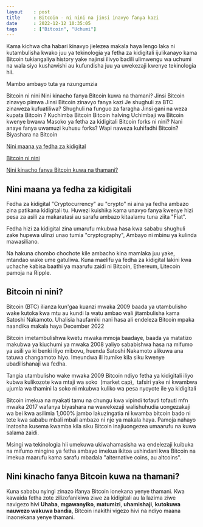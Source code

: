 ```yaml
---
layout    : post
title     : Bitcoin - ni nini na jinsi inavyo fanya kazi 
date      : 2022-12-12 10:35:05
tags      : ["Bitcoin", "Uchumi"]
---
```




Kama kichwa cha habari kinavyo jielezea makala haya lengo laka ni kutambulisha kwako juu ya tekinologia ya fetha za kidigitali ijulikanayo kama Bitcoin tukiangaliya history yake najinsi ilivyo badili ulimwengu wa uchumi na wala siyo kushawishi au kufundisha juu ya uwekezaji kwenye tekinologia hii.

Mambo ambayo tuta ya nzungumzia 







Bitcoin ni nini
Nini kinacho fanya Bitcoin kuwa na thamani?
Jinsi Bitcoin zinavyo pimwa
Jinsi Bitcoin zinavyo fanya kazi
Je shughuli za BTC zinaweza kufuatiliwa?
Shughuli na funguo za faragha
Jinsi gani na weza kupata Bitcoin ?
Kuchimba Bitcoin
Bitcoin halving
Uchimbaji wa Bitcoin kwenye bwawa
Masoko ya fetha za kidigitali
Bitcoin forks ni nini?
Nani anaye fanya uwamuzi kuhusu forks?
Wapi naweza kuhifadhi Bitcoin?
Biyashara na Bitcoin 




[Nini maana ya fedha za kidigital](#p1)


[Bitcoin ni nini](#p2)

[Nini kinacho fanya Bitcoin kuwa na thamani?](#p3)

## Nini maana ya fedha za kidigitali<a name="p1"></a>

Fedha za kidigital "Cryptocurrency" au "crypto" ni aina ya fedha ambazo zina patikana kidigitali tu. Huwezi kuishika kama unavyo fanya kwenye hizi pesa za asili za makaratasi au sarafu ambazo kitaalamu tuna ziita "Fiat".

Fedha hizi za kidigital zina umarufu mkubwa hasa kwa sababu shughuli zake hupewa ulinzi unao tumia "cryptography",
Ambayo ni mbinu ya kulinda mawasiliano.

Na hakuna chombo chochote kile ambacho kina mamlaka juu yake, mtandao wake ume gatuliwa. 
Kuna maelifu ya fedha za kidigital lakini kwa uchache kabisa baathi ya maarufu zaidi ni 
Bitcoin, Ethereum, Litecoin pamoja na Ripple.

## Bitcoin ni nini?<a name="p2"></a>

Bitcoin (BTC) ilianza kun'gaa kuanzi mwaka 2009 baada ya utambulisho wake kutoka kwa mtu au kundi la watu ambao wali jitambulisha kama Satoshi Nakamoto. Uhalisia haufamiki nani hasa ali endeleza Bitcoin mpaka naandika makala haya December 2022


Bitcoin imetambulishwa kwetu mwaka mmoja baadaye, baada ya matatizo makubwa ya kiuchumi ya mwaka 2008 yaliyo sababishwa hasa na mifumo ya asili ya ki benki iliyo mibovu, huenda Satoshi Nakamoto alikuwa ana tatuwa changamoto hiyo. Imeundwa ili itumike kila siku kwenye ubadilishanaji wa fedha.

Tangia utambulisho wake mwaka 2009 Bitcoin ndiyo fetha ya kidigitali iliyo kubwa kulikozote kwa mtaji wa soko  (market cap),  tafsiri yake ni kwambwa ujumla wa thamini la soko ni mkubwa kuliko wa pesa nyoyote ile ya kidigitali

Bitcoin imekua na nyakati tamu na chungu kwa vipindi tofauti tofauti mfn mwaka 2017 wafanya biyashara na wawekezaji walishuhudia uongezakaji wa bei kwa asilimia 1,000% jambo lakuzingatia ni kwamba bitcoin bado ni tete kwa sababu mbali mbali ambazo ni nje ya makala haya. Pamoja nahayo inatosha kusema kwamba kila siku Bitcoin inajiuongezea umaarufu na kuwa salama zaidi.

Msingi wa tekinologia hii umekuwa ukiwahamasisha wa endelezaji kuibuka na mifumo mingine ya fetha ambayo imekua ikitoa ushindani kwa Bitcoin na imekua maarufu kama sarafu mbadala "alternative coins, au altcoins". 

## Nini kinacho fanya Bitcoin kuwa na thamani?<a name="p3"></a>

Kuna sababu nyingi zinazo ifanya Bitcoin ionekana yenye thamani. Kwa kawaida fetha zote zilizofanikiwa ziwe za kidigitali au la lazima ziwe navigezo hivi
**Uhaba**, **mgawanyiko**, **matumizi**, **uhamishaji**, **kutokuwa nauwezo wakuwa bandia**, Bitcoin inakithi vigezo hivi na ndiyo maana inaonekana yenye thamani.




